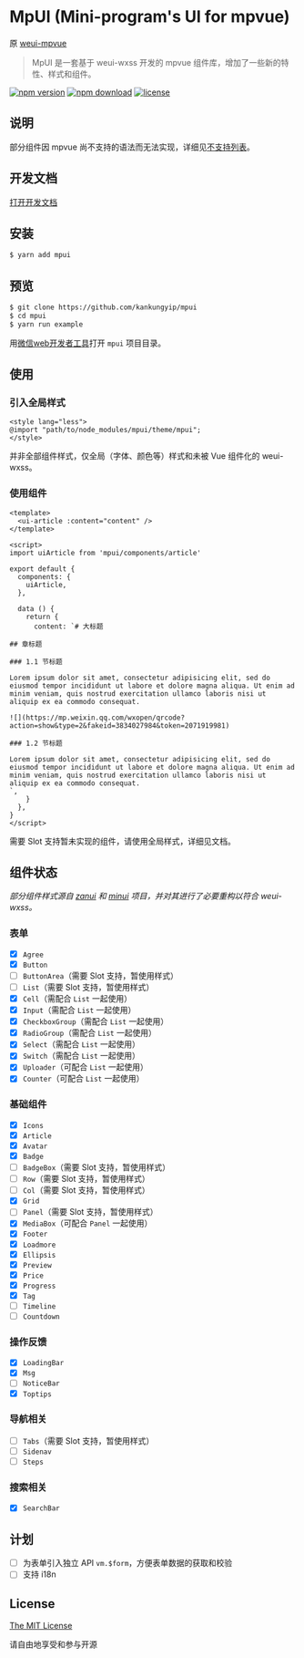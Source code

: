 MpUI (Mini-program's UI for mpvue)
===

原 [weui-mpvue](https://www.npmjs.com/package/weui-mpvue)

> MpUI 是一套基于 weui-wxss 开发的 mpvue 组件库，增加了一些新的特性、样式和组件。

[![npm version](https://img.shields.io/npm/v/mpui.svg?style=flat)](https://www.npmjs.com/package/mpui) [![npm download](https://img.shields.io/npm/dt/mpui.svg?style=flat)](https://www.npmjs.com/package/mpui) [![license](https://img.shields.io/npm/l/mpui.svg?style=flat)](https://github.com/kankungyip/mpui/blob/master/LICENSE)

## 说明

部分组件因 mpvue 尚不支持的语法而无法实现，详细见[不支持列表](http://mpvue.com/mpvue/#_14)。

## 开发文档

[打开开发文档](https://kankungyip.github.io/mpui/)

## 安装

```bash
$ yarn add mpui
```

## 预览

```bash
$ git clone https://github.com/kankungyip/mpui
$ cd mpui
$ yarn run example
```

用[微信web开发者工具](https://mp.weixin.qq.com/debug/wxadoc/dev/devtools/download.html)打开 `mpui` 项目目录。

## 使用
### 引入全局样式

```vue
<style lang="less">
@import "path/to/node_modules/mpui/theme/mpui";
</style>
```

并非全部组件样式，仅全局（字体、颜色等）样式和未被 Vue 组件化的 weui-wxss。

### 使用组件

```vue
<template>
  <ui-article :content="content" />
</template>

<script>
import uiArticle from 'mpui/components/article'

export default {
  components: {
    uiArticle,
  },

  data () {
    return {
      content: `# 大标题

## 章标题

### 1.1 节标题

Lorem ipsum dolor sit amet, consectetur adipisicing elit, sed do eiusmod tempor incididunt ut labore et dolore magna aliqua. Ut enim ad minim veniam, quis nostrud exercitation ullamco laboris nisi ut aliquip ex ea commodo consequat.

![](https://mp.weixin.qq.com/wxopen/qrcode?action=show&type=2&fakeid=3834027984&token=2071919981)

### 1.2 节标题

Lorem ipsum dolor sit amet, consectetur adipisicing elit, sed do eiusmod tempor incididunt ut labore et dolore magna aliqua. Ut enim ad minim veniam, quis nostrud exercitation ullamco laboris nisi ut aliquip ex ea commodo consequat.
`,
    }
  },
}
</script>
```

需要 Slot 支持暂未实现的组件，请使用全局样式，详细见文档。

## 组件状态

_部分组件样式源自 [zanui](https://github.com/youzan/zanui-weapp) 和 [minui](https://github.com/meili/minui) 项目，并对其进行了必要重构以符合 weui-wxss。_

### 表单

- [x] `Agree`
- [x] `Button`
- [ ] `ButtonArea`（需要 Slot 支持，暂使用样式）
- [ ] `List`（需要 Slot 支持，暂使用样式）
- [x] `Cell`（需配合 `List` 一起使用）
- [x] `Input`（需配合 `List` 一起使用）
- [x] `CheckboxGroup`（需配合 `List` 一起使用）
- [x] `RadioGroup`（需配合 `List` 一起使用）
- [x] `Select`（需配合 `List` 一起使用）
- [x] `Switch`（需配合 `List` 一起使用）
- [x] `Uploader`（可配合 `List` 一起使用）
- [x] `Counter`（可配合 `List` 一起使用）

### 基础组件

- [x] `Icons`
- [x] `Article`
- [x] `Avatar`
- [x] `Badge`
- [ ] `BadgeBox`（需要 Slot 支持，暂使用样式）
- [ ] `Row`（需要 Slot 支持，暂使用样式）
- [ ] `Col`（需要 Slot 支持，暂使用样式）
- [x] `Grid`
- [ ] `Panel`（需要 Slot 支持，暂使用样式）
- [x] `MediaBox`（可配合 `Panel` 一起使用）
- [x] `Footer`
- [x] `Loadmore`
- [x] `Ellipsis`
- [x] `Preview`
- [x] `Price`
- [x] `Progress`
- [x] `Tag`
- [ ] `Timeline`
- [ ] `Countdown`

### 操作反馈

- [x] `LoadingBar`
- [x] `Msg`
- [ ] `NoticeBar`
- [x] `Toptips`

### 导航相关

- [ ] `Tabs`（需要 Slot 支持，暂使用样式）
- [ ] `Sidenav`
- [ ] `Steps`

### 搜索相关

- [x] `SearchBar`

## 计划

- [ ] 为表单引入独立 API `vm.$form`，方便表单数据的获取和校验
- [ ] 支持 i18n

## License

[The MIT License](http://opensource.org/licenses/MIT)

请自由地享受和参与开源
